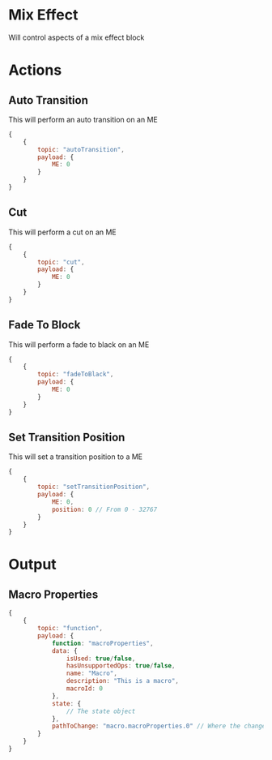 # Mix Effect
Will control aspects of a mix effect block

# Actions
## Auto Transition
This will perform an auto transition on an ME
```javascript
{
    {
        topic: "autoTransition",
        payload: {
            ME: 0
        }
    }
}
```

## Cut
This will perform a cut on an ME
```javascript
{
    {
        topic: "cut",
        payload: {
            ME: 0
        }
    }
}
```

## Fade To Block
This will perform a fade to black on an ME
```javascript
{
    {
        topic: "fadeToBlack",
        payload: {
            ME: 0
        }
    }
}
```

## Set Transition Position
This will set a transition position to a ME
```javascript
{
    {
        topic: "setTransitionPosition",
        payload: {
            ME: 0,
            position: 0 // From 0 - 32767
        }
    }
}
```


# Output
## Macro Properties
```javascript
{
    {
        topic: "function",
        payload: {
            function: "macroProperties",
            data: {
                isUsed: true/false,
                hasUnsupportedOps: true/false,
                name: "Macro",
                description: "This is a macro",
                macroId: 0
            }, 
            state: {
                // The state object
            }, 
            pathToChange: "macro.macroProperties.0" // Where the change came from specifically
        }
    }
}